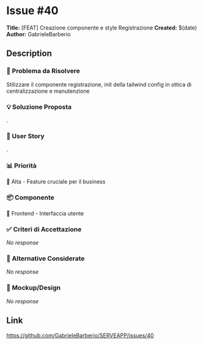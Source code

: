 # Issue #40

**Title:** [FEAT] Creazione componente e style Registrazione
**Created:** $(date)
**Author:** GabrieleBarberio

## Description
### 🎯 Problema da Risolvere

Stilizzare il componente registrazione, init della tailwind config in ottica di centralizzazione e manutenzione

### 💡 Soluzione Proposta

.

### 👤 User Story

.

### 📊 Priorità

🔴 Alta - Feature cruciale per il business

### 📦 Componente

🎨 Frontend - Interfaccia utente

### ✅ Criteri di Accettazione

_No response_

### 🔄 Alternative Considerate

_No response_

### 🎨 Mockup/Design

_No response_

## Link
https://github.com/GabrieleBarberio/SERVEAPP/issues/40
